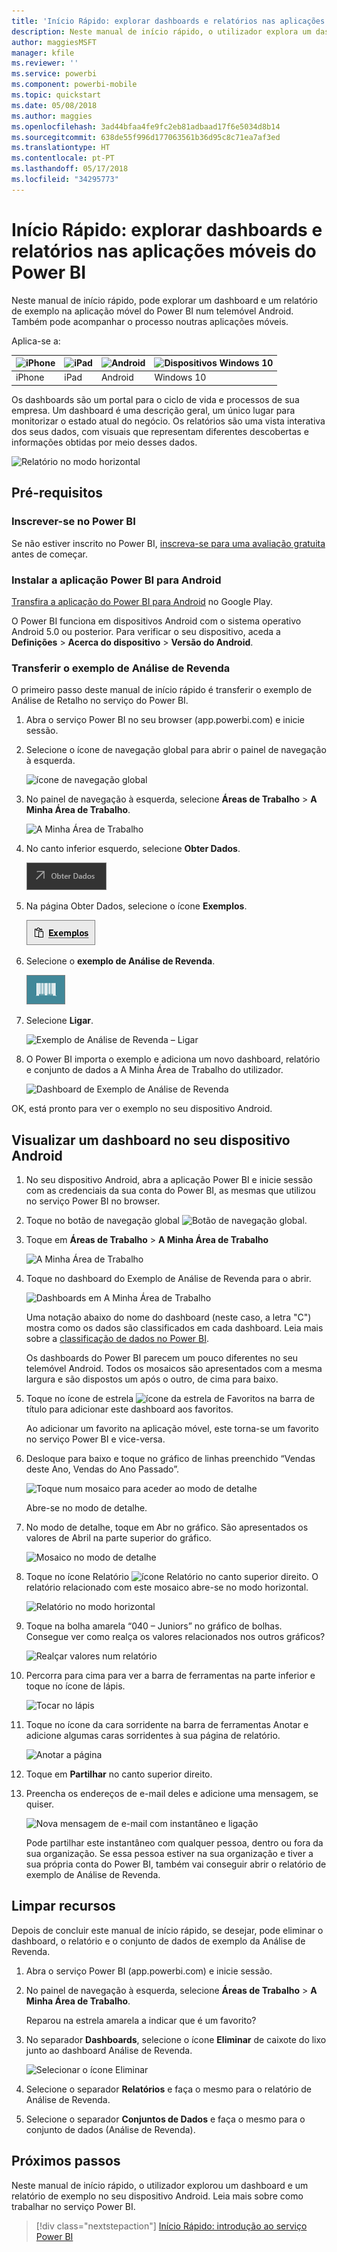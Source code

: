 ```yaml
---
title: 'Início Rápido: explorar dashboards e relatórios nas aplicações móveis do Power BI'
description: Neste manual de início rápido, o utilizador explora um dashboard e um relatório de exemplo nas aplicações móveis do Power BI.
author: maggiesMSFT
manager: kfile
ms.reviewer: ''
ms.service: powerbi
ms.component: powerbi-mobile
ms.topic: quickstart
ms.date: 05/08/2018
ms.author: maggies
ms.openlocfilehash: 3ad44bfaa4fe9fc2eb81adbaad17f6e5034d8b14
ms.sourcegitcommit: 638de55f996d177063561b36d95c8c71ea7af3ed
ms.translationtype: HT
ms.contentlocale: pt-PT
ms.lasthandoff: 05/17/2018
ms.locfileid: "34295773"
---
```

# <a name="quickstart-explore-dashboards-and-reports-in-the-power-bi-mobile-apps"></a>Início Rápido: explorar dashboards e relatórios nas aplicações móveis do Power BI
Neste manual de início rápido, pode explorar um dashboard e um relatório de exemplo na aplicação móvel do Power BI num telemóvel Android. Também pode acompanhar o processo noutras aplicações móveis. 

Aplica-se a:

| ![iPhone](media/mobile-apps-quickstart-view-dashboard-report/iphone-logo-30-px.png) | ![iPad](media/mobile-apps-quickstart-view-dashboard-report/ipad-logo-30-px.png) | ![Android ](media/mobile-apps-quickstart-view-dashboard-report/android-logo-30-px.png) | ![Dispositivos Windows 10](media/mobile-apps-quickstart-view-dashboard-report/win-10-logo-30-px.png) |
|:--- |:--- |:--- |:--- |
| iPhone | iPad | Android | Windows 10 |

Os dashboards são um portal para o ciclo de vida e processos de sua empresa. Um dashboard é uma descrição geral, um único lugar para monitorizar o estado atual do negócio. Os relatórios são uma vista interativa dos seus dados, com visuais que representam diferentes descobertas e informações obtidas por meio desses dados. 

![Relatório no modo horizontal](media/mobile-apps-quickstart-view-dashboard-report/power-bi-android-quickstart-report.png)

## <a name="prerequisites"></a>Pré-requisitos

### <a name="sign-up-for-power-bi"></a>Inscrever-se no Power BI
Se não estiver inscrito no Power BI, [inscreva-se para uma avaliação gratuita](https://app.powerbi.com/signupredirect?pbi_source=web) antes de começar.

### <a name="install-the-power-bi-for-android-app"></a>Instalar a aplicação Power BI para Android
[Transfira a aplicação do Power BI para Android](http://go.microsoft.com/fwlink/?LinkID=544867) no Google Play.

O Power BI funciona em dispositivos Android com o sistema operativo Android 5.0 ou posterior. Para verificar o seu dispositivo, aceda a **Definições** > **Acerca do dispositivo** > **Versão do Android**.

### <a name="download-the-retail-analysis-sample"></a>Transferir o exemplo de Análise de Revenda
O primeiro passo deste manual de início rápido é transferir o exemplo de Análise de Retalho no serviço do Power BI.

1. Abra o serviço Power BI no seu browser (app.powerbi.com) e inicie sessão.

1. Selecione o ícone de navegação global para abrir o painel de navegação à esquerda.

    ![ícone de navegação global](media/mobile-apps-quickstart-view-dashboard-report/power-bi-android-quickstart-global-nav-icon.png)

2. No painel de navegação à esquerda, selecione **Áreas de Trabalho** > **A Minha Área de Trabalho**.

    ![A Minha Área de Trabalho](media/mobile-apps-quickstart-view-dashboard-report/power-bi-android-quickstart-my-workspace.png)

3. No canto inferior esquerdo, selecione **Obter Dados**.
   
    ![Obter Dados](media/mobile-apps-quickstart-view-dashboard-report/power-bi-get-data.png)

3. Na página Obter Dados, selecione o ícone **Exemplos**.
   
   ![Ícone Exemplos](media/mobile-apps-quickstart-view-dashboard-report/power-bi-samples-icon.png)

4. Selecione o **exemplo de Análise de Revenda**.
 
    ![Retail Analysis Sample](media/mobile-apps-quickstart-view-dashboard-report/power-bi-rs.png)
 
8. Selecione **Ligar**.  
  
   ![Exemplo de Análise de Revenda – Ligar](media/mobile-apps-quickstart-view-dashboard-report/retail16.png)
   
5. O Power BI importa o exemplo e adiciona um novo dashboard, relatório e conjunto de dados a A Minha Área de Trabalho do utilizador.
   
   ![Dashboard de Exemplo de Análise de Revenda](media/mobile-apps-quickstart-view-dashboard-report/power-bi-service-opportunity-sample.png)

OK, está pronto para ver o exemplo no seu dispositivo Android.

## <a name="view-a-dashboard-on-your-android-device"></a>Visualizar um dashboard no seu dispositivo Android
1. No seu dispositivo Android, abra a aplicação Power BI e inicie sessão com as credenciais da sua conta do Power BI, as mesmas que utilizou no serviço Power BI no browser.

1.  Toque no botão de navegação global ![Botão de navegação global](media/mobile-ipad-app-get-started/power-bi-iphone-global-nav-button.png).

2.  Toque em **Áreas de Trabalho** > **A Minha Área de Trabalho**

    ![A Minha Área de Trabalho](media/mobile-apps-quickstart-view-dashboard-report/power-bi-android-quickstart-workspaces.png)

3. Toque no dashboard do Exemplo de Análise de Revenda para o abrir.
 
    ![Dashboards em A Minha Área de Trabalho](media/mobile-apps-quickstart-view-dashboard-report/power-bi-android-quickstart-open-retail.png)
   
    Uma notação abaixo do nome do dashboard (neste caso, a letra "C") mostra como os dados são classificados em cada dashboard. Leia mais sobre a [classificação de dados no Power BI](service-data-classification.md).

    Os dashboards do Power BI parecem um pouco diferentes no seu telemóvel Android. Todos os mosaicos são apresentados com a mesma largura e são dispostos um após o outro, de cima para baixo.

4. Toque no ícone de estrela ![ícone da estrela de Favoritos](media/mobile-apps-quickstart-view-dashboard-report/power-bi-android-quickstart-favorite-icon.png) na barra de título para adicionar este dashboard aos favoritos.

    Ao adicionar um favorito na aplicação móvel, este torna-se um favorito no serviço Power BI e vice-versa.

4. Desloque para baixo e toque no gráfico de linhas preenchido “Vendas deste Ano, Vendas do Ano Passado”.

    ![Toque num mosaico para aceder ao modo de detalhe](media/mobile-apps-quickstart-view-dashboard-report/power-bi-android-quickstart-tap-tile-fave.png)

    Abre-se no modo de detalhe.

7. No modo de detalhe, toque em Abr no gráfico. São apresentados os valores de Abril na parte superior do gráfico.

    ![Mosaico no modo de detalhe](media/mobile-apps-quickstart-view-dashboard-report/power-bi-android-quickstart-tile-focus.png)

8. Toque no ícone Relatório ![ícone Relatório](media/mobile-apps-quickstart-view-dashboard-report/power-bi-android-quickstart-report-icon.png) no canto superior direito. O relatório relacionado com este mosaico abre-se no modo horizontal.

    ![Relatório no modo horizontal](media/mobile-apps-quickstart-view-dashboard-report/power-bi-android-quickstart-report.png)

9. Toque na bolha amarela “040 – Juniors” no gráfico de bolhas. Consegue ver como realça os valores relacionados nos outros gráficos? 

    ![Realçar valores num relatório](media/mobile-apps-quickstart-view-dashboard-report/power-bi-android-quickstart-cross-highlight.png)

10. Percorra para cima para ver a barra de ferramentas na parte inferior e toque no ícone de lápis.

    ![Tocar no lápis](media/mobile-apps-quickstart-view-dashboard-report/power-bi-android-quickstart-tap-pencil.png)

11. Toque no ícone da cara sorridente na barra de ferramentas Anotar e adicione algumas caras sorridentes à sua página de relatório.
 
    ![Anotar a página](media/mobile-apps-quickstart-view-dashboard-report/power-bi-android-quickstart-annotate.png)

12. Toque em **Partilhar** no canto superior direito.

1. Preencha os endereços de e-mail deles e adicione uma mensagem, se quiser.  

    ![Nova mensagem de e-mail com instantâneo e ligação](media/mobile-apps-quickstart-view-dashboard-report/power-bi-android-quickstart-send-snapshot.png)

    Pode partilhar este instantâneo com qualquer pessoa, dentro ou fora da sua organização. Se essa pessoa estiver na sua organização e tiver a sua própria conta do Power BI, também vai conseguir abrir o relatório de exemplo de Análise de Revenda.

## <a name="clean-up-resources"></a>Limpar recursos

Depois de concluir este manual de início rápido, se desejar, pode eliminar o dashboard, o relatório e o conjunto de dados de exemplo da Análise de Revenda.

1. Abra o serviço Power BI (app.powerbi.com) e inicie sessão.

2. No painel de navegação à esquerda, selecione **Áreas de Trabalho** > **A Minha Área de Trabalho**.

    Reparou na estrela amarela a indicar que é um favorito?

3. No separador **Dashboards**, selecione o ícone **Eliminar** de caixote do lixo junto ao dashboard Análise de Revenda.

    ![Selecionar o ícone Eliminar](media/mobile-apps-quickstart-view-dashboard-report/power-bi-android-quickstart-delete-retail.png)

4. Selecione o separador **Relatórios** e faça o mesmo para o relatório de Análise de Revenda.

5. Selecione o separador **Conjuntos de Dados** e faça o mesmo para o conjunto de dados (Análise de Revenda).


## <a name="next-steps"></a>Próximos passos

Neste manual de início rápido, o utilizador explorou um dashboard e um relatório de exemplo no seu dispositivo Android. Leia mais sobre como trabalhar no serviço Power BI. 

> [!div class="nextstepaction"]
> [Início Rápido: introdução ao serviço Power BI](service-the-new-power-bi-experience.md)

